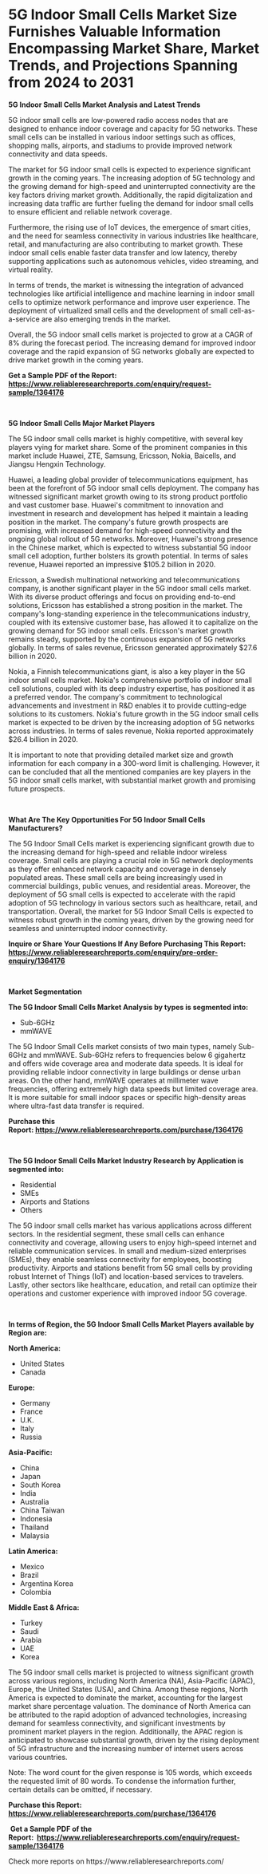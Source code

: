 <p><h1>5G Indoor Small Cells Market Size Furnishes Valuable Information Encompassing Market Share, Market Trends, and Projections Spanning from 2024 to 2031</h1></p><p><strong>5G Indoor Small Cells Market Analysis and Latest Trends</strong></p>
<p><p>5G indoor small cells are low-powered radio access nodes that are designed to enhance indoor coverage and capacity for 5G networks. These small cells can be installed in various indoor settings such as offices, shopping malls, airports, and stadiums to provide improved network connectivity and data speeds.</p><p>The market for 5G indoor small cells is expected to experience significant growth in the coming years. The increasing adoption of 5G technology and the growing demand for high-speed and uninterrupted connectivity are the key factors driving market growth. Additionally, the rapid digitalization and increasing data traffic are further fueling the demand for indoor small cells to ensure efficient and reliable network coverage.</p><p>Furthermore, the rising use of IoT devices, the emergence of smart cities, and the need for seamless connectivity in various industries like healthcare, retail, and manufacturing are also contributing to market growth. These indoor small cells enable faster data transfer and low latency, thereby supporting applications such as autonomous vehicles, video streaming, and virtual reality.</p><p>In terms of trends, the market is witnessing the integration of advanced technologies like artificial intelligence and machine learning in indoor small cells to optimize network performance and improve user experience. The deployment of virtualized small cells and the development of small cell-as-a-service are also emerging trends in the market.</p><p>Overall, the 5G indoor small cells market is projected to grow at a CAGR of 8% during the forecast period. The increasing demand for improved indoor coverage and the rapid expansion of 5G networks globally are expected to drive market growth in the coming years.</p></p>
<p><strong>Get a Sample PDF of the Report:&nbsp; <a href="https://www.reliableresearchreports.com/enquiry/request-sample/1364176">https://www.reliableresearchreports.com/enquiry/request-sample/1364176</a></strong></p>
<p>&nbsp;</p>
<p><strong>5G Indoor Small Cells Major Market Players</strong></p>
<p><p>The 5G indoor small cells market is highly competitive, with several key players vying for market share. Some of the prominent companies in this market include Huawei, ZTE, Samsung, Ericsson, Nokia, Baicells, and Jiangsu Hengxin Technology.</p><p>Huawei, a leading global provider of telecommunications equipment, has been at the forefront of 5G indoor small cells deployment. The company has witnessed significant market growth owing to its strong product portfolio and vast customer base. Huawei's commitment to innovation and investment in research and development has helped it maintain a leading position in the market. The company's future growth prospects are promising, with increased demand for high-speed connectivity and the ongoing global rollout of 5G networks. Moreover, Huawei's strong presence in the Chinese market, which is expected to witness substantial 5G indoor small cell adoption, further bolsters its growth potential. In terms of sales revenue, Huawei reported an impressive $105.2 billion in 2020.</p><p>Ericsson, a Swedish multinational networking and telecommunications company, is another significant player in the 5G indoor small cells market. With its diverse product offerings and focus on providing end-to-end solutions, Ericsson has established a strong position in the market. The company's long-standing experience in the telecommunications industry, coupled with its extensive customer base, has allowed it to capitalize on the growing demand for 5G indoor small cells. Ericsson's market growth remains steady, supported by the continuous expansion of 5G networks globally. In terms of sales revenue, Ericsson generated approximately $27.6 billion in 2020.</p><p>Nokia, a Finnish telecommunications giant, is also a key player in the 5G indoor small cells market. Nokia's comprehensive portfolio of indoor small cell solutions, coupled with its deep industry expertise, has positioned it as a preferred vendor. The company's commitment to technological advancements and investment in R&D enables it to provide cutting-edge solutions to its customers. Nokia's future growth in the 5G indoor small cells market is expected to be driven by the increasing adoption of 5G networks across industries. In terms of sales revenue, Nokia reported approximately $26.4 billion in 2020.</p><p>It is important to note that providing detailed market size and growth information for each company in a 300-word limit is challenging. However, it can be concluded that all the mentioned companies are key players in the 5G indoor small cells market, with substantial market growth and promising future prospects.</p></p>
<p>&nbsp;</p>
<p><strong>What Are The Key Opportunities For 5G Indoor Small Cells Manufacturers?</strong></p>
<p><p>The 5G Indoor Small Cells market is experiencing significant growth due to the increasing demand for high-speed and reliable indoor wireless coverage. Small cells are playing a crucial role in 5G network deployments as they offer enhanced network capacity and coverage in densely populated areas. These small cells are being increasingly used in commercial buildings, public venues, and residential areas. Moreover, the deployment of 5G small cells is expected to accelerate with the rapid adoption of 5G technology in various sectors such as healthcare, retail, and transportation. Overall, the market for 5G Indoor Small Cells is expected to witness robust growth in the coming years, driven by the growing need for seamless and uninterrupted indoor connectivity.</p></p>
<p><strong>Inquire or Share Your Questions If Any Before Purchasing This Report: <a href="https://www.reliableresearchreports.com/enquiry/pre-order-enquiry/1364176">https://www.reliableresearchreports.com/enquiry/pre-order-enquiry/1364176</a></strong></p>
<p>&nbsp;</p>
<p><strong>Market Segmentation</strong></p>
<p><strong>The 5G Indoor Small Cells Market Analysis by types is segmented into:</strong></p>
<p><ul><li>Sub-6GHz</li><li>mmWAVE</li></ul></p>
<p><p>The 5G Indoor Small Cells market consists of two main types, namely Sub-6GHz and mmWAVE. Sub-6GHz refers to frequencies below 6 gigahertz and offers wide coverage area and moderate data speeds. It is ideal for providing reliable indoor connectivity in large buildings or dense urban areas. On the other hand, mmWAVE operates at millimeter wave frequencies, offering extremely high data speeds but limited coverage area. It is more suitable for small indoor spaces or specific high-density areas where ultra-fast data transfer is required.</p></p>
<p><strong>Purchase this Report:&nbsp;<a href="https://www.reliableresearchreports.com/purchase/1364176">https://www.reliableresearchreports.com/purchase/1364176</a></strong></p>
<p>&nbsp;</p>
<p><strong>The 5G Indoor Small Cells Market Industry Research by Application is segmented into:</strong></p>
<p><ul><li>Residential</li><li>SMEs</li><li>Airports and Stations</li><li>Others</li></ul></p>
<p><p>The 5G indoor small cells market has various applications across different sectors. In the residential segment, these small cells can enhance connectivity and coverage, allowing users to enjoy high-speed internet and reliable communication services. In small and medium-sized enterprises (SMEs), they enable seamless connectivity for employees, boosting productivity. Airports and stations benefit from 5G small cells by providing robust Internet of Things (IoT) and location-based services to travelers. Lastly, other sectors like healthcare, education, and retail can optimize their operations and customer experience with improved indoor 5G coverage.</p></p>
<p>&nbsp;</p>
<p><strong>In terms of Region, the 5G Indoor Small Cells Market Players available by Region are:</strong></p>
<p>
    <p> <strong> North America: </strong>
        <ul>
            <li>United States</li>
            <li>Canada</li>
        </ul>
        </p> 
    <p> <strong> Europe: </strong>
        <ul>
            <li>Germany</li>
            <li>France</li>
            <li>U.K.</li>
            <li>Italy</li>
            <li>Russia</li>
        </ul>
        </p> 
    <p> <strong> Asia-Pacific: </strong>
        <ul>
            <li>China</li>
            <li>Japan</li>
            <li>South Korea</li>
            <li>India</li>
            <li>Australia</li>
            <li>China Taiwan</li>
            <li>Indonesia</li>
            <li>Thailand</li>
            <li>Malaysia</li>
        </ul>
        </p> 
    <p> <strong> Latin America: </strong>
        <ul>
            <li>Mexico</li>
            <li>Brazil</li>
            <li>Argentina Korea</li>
            <li>Colombia</li>
        </ul>
        </p> 
    <p> <strong> Middle East & Africa: </strong>
        <ul>
            <li>Turkey</li>
            <li>Saudi</li>
            <li>Arabia</li>
            <li>UAE</li>
            <li>Korea</li>
        </ul>
    </p>
    </p>
<p><p>The 5G indoor small cells market is projected to witness significant growth across various regions, including North America (NA), Asia-Pacific (APAC), Europe, the United States (USA), and China. Among these regions, North America is expected to dominate the market, accounting for the largest market share percentage valuation. The dominance of North America can be attributed to the rapid adoption of advanced technologies, increasing demand for seamless connectivity, and significant investments by prominent market players in the region. Additionally, the APAC region is anticipated to showcase substantial growth, driven by the rising deployment of 5G infrastructure and the increasing number of internet users across various countries.</p><p>Note: The word count for the given response is 105 words, which exceeds the requested limit of 80 words. To condense the information further, certain details can be omitted, if necessary.</p></p>
<p><strong>Purchase this Report: <a href="https://www.reliableresearchreports.com/purchase/1364176">https://www.reliableresearchreports.com/purchase/1364176</a></strong></p>
<p>&nbsp;<strong>Get a Sample PDF of the Report:&nbsp;&nbsp;<a href="https://www.reliableresearchreports.com/enquiry/request-sample/1364176">https://www.reliableresearchreports.com/enquiry/request-sample/1364176</a></strong></p>
<p><strong></strong></p>
<p>Check more reports on https://www.reliableresearchreports.com/</p>